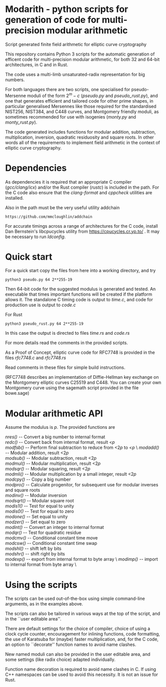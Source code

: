 # Modarith - python scripts for generation of code for multi-precision modular arithmetic

Script generated finite field arithmetic for elliptic curve cryptography

This repository contains Python 3 scripts for the automatic generation of efficent code for multi-precision modular arithmetic, for both 32 and 64-bit architectures, in C and in Rust. 

The code uses a multi-limb unsaturated-radix representation for big numbers.

For both languages there are two scripts, one specialised for pseudo-Mersenne moduli of the form $2^m-c$ (*pseudo.py* and *pseudo_rust.py*), and one that generates efficient and tailored code for other prime shapes, in particular generalised Mersennes like those required for the standardised NIST256, NIST384, and C448 curves, and Montgomery friendly moduli, as sometimes recommended for use with isogenies (*monty.py* and *monty_rust.py*).

The code generated includes functions for modular addition, subtraction, multiplication, inversion, quadratic residuosity and square roots. In other words all of the requirements to implement field arithmetic in the context of elliptic curve cryptography.

# Dependencies

As dependencies it is required that an appropriate C compiler (*gcc/clang/icx*) and/or the Rust compiler (*rustc*) is included in the path. For the C code also ensure that the *clang-format* and *cppcheck* utilities are installed.

Also in the path must be the very useful utility addchain 
	
	https://github.com/mmcloughlin/addchain

For accurate timings across a range of architectures for the C code, install Dan Bernstein's libcpucycles utility from https://cpucycles.cr.yp.to/ . It may be necessary to run *ldconfig*.

# Quick start

For a quick start copy the files from here into a working directory, and try

	python3 pseudo.py 64 2**255-19

Then 64-bit code for the suggested modulus is generated and tested. An executable that times important functions will be created if the platform allows it. The standalone C timing code is output to *time.c*, and code for production use is output to *code.c*

For Rust 

	python3 pseudo_rust.py 64 2**255-19

In this case the output is directed to files *time.rs* and *code.rs*

For more details read the comments in the provided scripts.

As a Proof of Concept, elliptic curve code for RFC7748 is provided in the files *rfc7748.c* and *rfc7748.rs*

Read comments in these files for simple build instructions.

(RFC7748 describes an implementation of Diffie-Hellman key exchange on the Montgomery elliptic curves C25519 and C448. You can create your own Montgomery curve using the sagemath script provided in the file bowe.sage)

# Modular arithmetic API

Assume the modulus is $p$. The provided functions are

*nres()*   -- Convert a big number to internal format  \
*redc()*   -- Convert back from internal format, result <$p$  \
*modfsb()* -- Perform final subtraction to reduce from <$2p$ to <$p$ \ 
*modadd()* -- Modular addition, result <$2p$  \
*modsub()* -- Modular subtraction, result <$2p$  \
*modmul()* -- Modular multiplication, result <$2p$  \
*modsqr()* -- Modular squaring, result <$2p$  \
*modmli()* -- Modular multiplication by a small integer, result <$2p$\
*modcpy()* -- Copy a big number\
*modpro()* -- Calculate progenitor, for subsequent use for modular inverses and square roots  \
*modinv()* -- Modular inversion  \
*modsqrt()* -- Modular square root \
*modis1()* -- Test for equal to unity  \
*modis0()* -- Test for equal to zero  \
*modone()* -- Set equal to unity  \
*modzer()* -- Set equal to zero  \
*modint()* -- Convert an integer to internal format  \
*modqr()*  -- Test for quadratic residue  \
*modcmv()* -- Conditional constant time move  \
*modcsw()* -- Conditional constant time swap  \
*modshl()* -- shift left by bits  \
*modshr()* -- shift right by bits  \
*modexp()* -- export from internal format to byte array \ 
*modimp()* -- import to internal format from byte array \ 

# Using the scripts

The scripts can be used out-of-the-box using simple command-line arguments, as in the examples above.

The scripts can also be tailored in various ways at the top of the script, and in the ``user editable area''.

There are default settings for the choice of compiler, choice of using a clock cycle counter, encouragement for inlining functions, code formatting, the use of Karatsuba for (maybe) faster multiplication, and, for the C code,  an option to ``decorate'' function names to avoid name clashes.

New named moduli can also be provided in the user editable area, and some settings (like radix choice) adapted individually.

Function name decoration is required to avoid name clashes in C. If using C++ namespaces can be used to avoid this necessity. It is not an issue for Rust.

